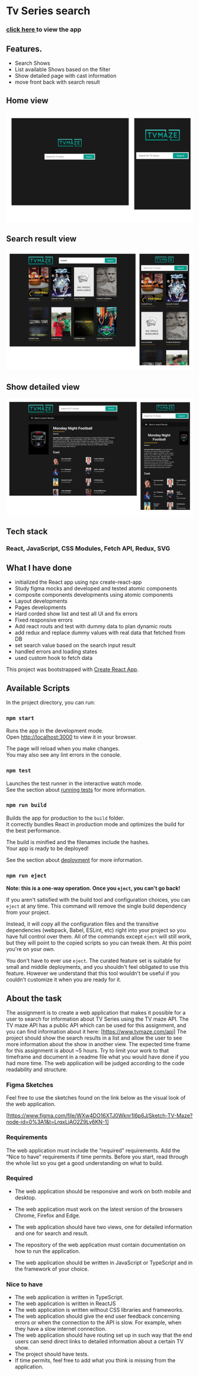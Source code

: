 # Tv Series search
### [ click here ](https://abhimax.github.io/tvmaze-tv-series-app-improved/) to view the app

## Features.
+ Search Shows
+ List available Shows based on the filter
+ Show detailed page with cast information
+ move front back with search result


## Home view
![TVMAZE!](readme-res/tvmaze-home.png)
## Search result view
![TVMAZE-s!](readme-res/tvmaze-search.png)
## Show detailed view
![TVMAZE-d!](readme-res/tvmaze-detailed.png)
## Tech stack
### React, JavaScript, CSS Modules, Fetch API, Redux, SVG

## What I have done
- initialized the React app using npx create-react-app
- Study figma mocks and developed and tested atomic components
- composite components developments using atomic components
- Layout developments
- Pages  developments
- Hard corded show list and test all UI and fix errors
- Fixed responsive errors
- Add react routs and test with dummy data to plan dynamic routs
- add redux and replace dummy values with real data that fetched from DB
- set search value based on the search input result
- handled errors and loading states
- used custom hook to fetch data 
 
This project was bootstrapped with [Create React App](https://github.com/facebook/create-react-app).

## Available Scripts

In the project directory, you can run:

### `npm start`

Runs the app in the development mode.\
Open [http://localhost:3000](http://localhost:3000) to view it in your browser.

The page will reload when you make changes.\
You may also see any lint errors in the console.

### `npm test`

Launches the test runner in the interactive watch mode.\
See the section about [running tests](https://facebook.github.io/create-react-app/docs/running-tests) for more information.

### `npm run build`

Builds the app for production to the `build` folder.\
It correctly bundles React in production mode and optimizes the build for the best performance.

The build is minified and the filenames include the hashes.\
Your app is ready to be deployed!

See the section about [deployment](https://facebook.github.io/create-react-app/docs/deployment) for more information.

### `npm run eject`

**Note: this is a one-way operation. Once you `eject`, you can't go back!**

If you aren't satisfied with the build tool and configuration choices, you can `eject` at any time. This command will remove the single build dependency from your project.

Instead, it will copy all the configuration files and the transitive dependencies (webpack, Babel, ESLint, etc) right into your project so you have full control over them. All of the commands except `eject` will still work, but they will point to the copied scripts so you can tweak them. At this point you're on your own.

You don't have to ever use `eject`. The curated feature set is suitable for small and middle deployments, and you shouldn't feel obligated to use this feature. However we understand that this tool wouldn't be useful if you couldn't customize it when you are ready for it.

## About the task

The assignment is to create a web application that makes it possible for a user
to search for information about TV Series using the TV maze API. The TV maze
API has a public API which can be used for this assignment, and you can find
information about it here: [https://www.tvmaze.com/api]
The project should show the search results in a list and allow the user to see
more information about the show in another view.
The expected time frame for this assignment is about ~5 hours. Try to limit
your work to that timeframe and document in a readme file what you would
have done if you had more time.
The web application will be judged according to the code readability and
structure.

### Figma Sketches
Feel free to use the sketches found on the link below as the visual look of the
web application.

[https://www.figma.com/file/WXw4DO16XTJ0Wknr1l6p6J/Sketch-TV-Maze?node-id=0%3A1&t=LrqxLjAO2Z9Ly6KN-1]

### Requirements
The web application must include the “required” requirements. Add the “Nice to have” requirements if time permits. Before you start, read through the whole list so you get a good understanding on what to build.

### Required
- The web application should be responsive and work on both mobile and desktop.
- The web application must work on the latest version of the browsers Chrome, Firefox and Edge.
- The web application should have two views, one for detailed information and one for search and result.

- The repository of the web application must contain documentation on how to run the application.
- The web application should be written in JavaScript or TypeScript and in the framework of your choice.

### Nice to have
- The web application is written in TypeScript.
- The web application is written in ReactJS
- The web application is written without CSS libraries and frameworks.
- The web application should give the end user feedback concerning errors or when the connection to the API is slow. For example, when they have a slow internet connection.
- The web application should have routing set up in such way that the end users can send direct links to detailed information about a certain TV show.
- The project should have tests.
- If time permits, feel free to add what you think is missing from the application.


